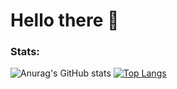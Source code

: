 # Hello there 👋
### Stats:


![Anurag's GitHub stats](https://github-readme-stats.vercel.app/api?username=Franguti4k&show_icons=true&theme=radical)
[![Top Langs](https://github-readme-stats.vercel.app/api/top-langs/?username=Franguti4k&layout=compact&theme=radical )](https://github.com/Franguti4k/github-readme-stats)
<!--
**Franguti4k/Franguti4k** is a ✨ _special_ ✨ repository because its `README.md` (this file) appears on your GitHub profile.

Here are some ideas to get you started:

- 🔭 I’m currently working on ...
- 🌱 I’m currently learning ...
- 👯 I’m looking to collaborate on ...
- 🤔 I’m looking for help with ...
- 💬 Ask me about ...
- 📫 How to reach me: ...
- 😄 Pronouns: ...
- ⚡ Fun fact: ...
-->
